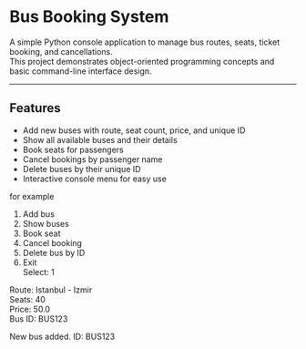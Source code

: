 

# Bus Booking System

A simple Python console application to manage bus routes, seats, ticket booking, and cancellations.  
This project demonstrates object-oriented programming concepts and basic command-line interface design.

---

## Features

- Add new buses with route, seat count, price, and unique ID  
- Show all available buses and their details  
- Book seats for passengers  
- Cancel bookings by passenger name  
- Delete buses by their unique ID  
- Interactive console menu for easy use

for example 

1. Add bus  
2. Show buses  
3. Book seat  
4. Cancel booking  
5. Delete bus by ID  
6. Exit  
Select: 1

Route: Istanbul - Izmir  
Seats: 40  
Price: 50.0  
Bus ID: BUS123

New bus added. ID: BUS123
